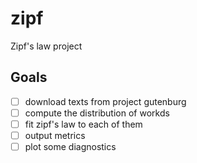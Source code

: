 # zipf

Zipf's law project

## Goals
- [ ] download texts from project gutenburg
- [ ] compute the distribution of workds
- [ ] fit zipf's law to each of them
- [ ] output metrics
- [ ] plot some diagnostics